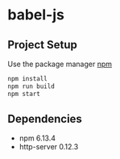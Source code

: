 # babel-js

## Project Setup

Use the package manager [npm](https://www.npmjs.com/)

```bash
npm install
npm run build
npm start
```

## Dependencies

* npm 6.13.4
* http-server 0.12.3
